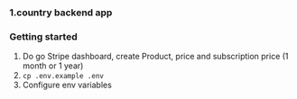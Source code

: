 ### 1.country backend app

### Getting started
1) Do go Stripe dashboard, create Product, price and subscription price (1 month or 1 year)
2) `cp .env.example .env`
3) Configure env variables


